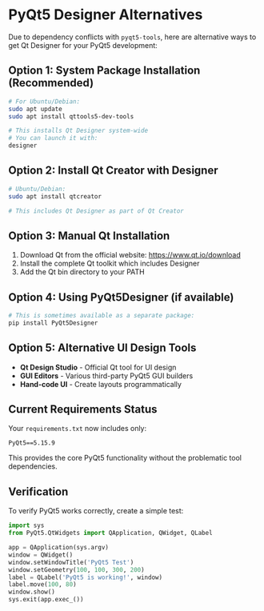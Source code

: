# PyQt5 Designer Alternatives

Due to dependency conflicts with `pyqt5-tools`, here are alternative ways to get Qt Designer for your PyQt5 development:

## Option 1: System Package Installation (Recommended)
```bash
# For Ubuntu/Debian:
sudo apt update
sudo apt install qttools5-dev-tools

# This installs Qt Designer system-wide
# You can launch it with:
designer
```

## Option 2: Install Qt Creator with Designer
```bash
# Ubuntu/Debian:
sudo apt install qtcreator

# This includes Qt Designer as part of Qt Creator
```

## Option 3: Manual Qt Installation
1. Download Qt from the official website: https://www.qt.io/download
2. Install the complete Qt toolkit which includes Designer
3. Add the Qt bin directory to your PATH

## Option 4: Using PyQt5Designer (if available)
```bash
# This is sometimes available as a separate package:
pip install PyQt5Designer
```

## Option 5: Alternative UI Design Tools
- **Qt Design Studio** - Official Qt tool for UI design
- **GUI Editors** - Various third-party PyQt5 GUI builders
- **Hand-code UI** - Create layouts programmatically

## Current Requirements Status
Your `requirements.txt` now includes only:
```
PyQt5==5.15.9
```

This provides the core PyQt5 functionality without the problematic tool dependencies.

## Verification
To verify PyQt5 works correctly, create a simple test:
```python
import sys
from PyQt5.QtWidgets import QApplication, QWidget, QLabel

app = QApplication(sys.argv)
window = QWidget()
window.setWindowTitle('PyQt5 Test')
window.setGeometry(100, 100, 300, 200)
label = QLabel('PyQt5 is working!', window)
label.move(100, 80)
window.show()
sys.exit(app.exec_())
```